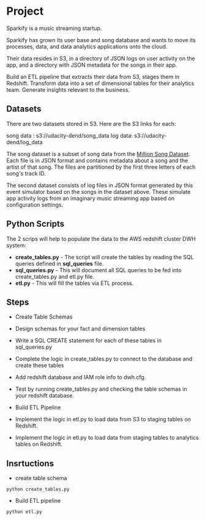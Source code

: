 # Project

Sparkify is a music streaming startup.

Sparkify has grown its user base and song database and wants to move its processes, data, and data analytics applications onto the cloud.

Their data resides in S3, in a directory of JSON logs on user activity on the app, and a directory with JSON metadata for the songs in their app.

Build an ETL pipeline that extracts their data from S3, stages them in Redshift.
Transform data into a set of dimensional tables for their analytics team.
Generate insights relevant to the business.



## Datasets

There are two datasets stored in S3. Here are the S3 links for each:

song data : s3://udacity-dend/song_data
log data: s3://udacity-dend/log_data

The song dataset is a subset of song data from the [Million Song Dataset](http://millionsongdataset.com/). 
Each file is in JSON format and contains metadata about a song and the artist of that song. 
The files are partitioned by the first three letters of each song's track ID. 

The second dataset consists of log files in JSON format generated by this event simulator based on the songs in the dataset above. 
These simulate app activity logs from an imaginary music streaming app based on configuration settings.

## Python Scripts

The 2 scrips will help to populate the data to the AWS redshift cluster DWH system:

- **create_tables.py** - The script will create the tables by reading the SQL queries defined in **sql_queries** file.
- **sql_queries.py** - This will document all SQL queries to be fed into create_tables.py and etl.py file.
- **etl.py** - This will fill the tables via ETL process.

## Steps

- Create Table Schemas
- Design schemas for your fact and dimension tables
- Write a SQL CREATE statement for each of these tables in sql_queries.py
- Complete the logic in create_tables.py to connect to the database and create these tables
- Add redshift database and IAM role info to dwh.cfg.
- Test by running create_tables.py and checking the table schemas in your redshift database.

  
- Build ETL Pipeline
- Implement the logic in etl.py to load data from S3 to staging tables on Redshift.
- Implement the logic in etl.py to load data from staging tables to analytics tables on Redshift.


## Insrtuctions

- create table schema
```
python create_tables.py

```

- Build ETL pipeline
```
python etl.py

```



  
